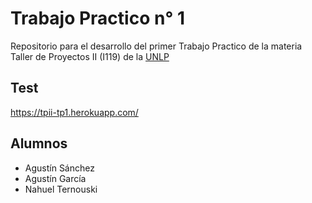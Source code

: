 # Trabajo Practico n° 1

Repositorio para el desarrollo del primer Trabajo Practico de la materia Taller de Proyectos II (I119) de la [UNLP](http://www.unlp.edu.ar/)  

## Test
https://tpii-tp1.herokuapp.com/

## Alumnos
* Agustín Sánchez
* Agustín García
* Nahuel Ternouski

